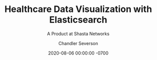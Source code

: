 ---
layout: post
title:  "Healthcare Data Visualization with Elasticsearch"
date:   2020-08-06 00:00:00 -0700
categories: projects
author: Chandler Severson

type: Data Visualization
name: Healthcare Data Visualization with Elasticsearch
subtitle: A Product at Shasta Networks
image: "https://via.placeholder.com/350x350"
description: "As a Software Engineer at Shasta Networks, I was the technical lead on a project to create an inline healthcare data validation tool. I designed and implemented a Java application that utilizes the Elasticsearch (ELK) stack to visualize compliance and conformance details for real-time healthcare data."
---